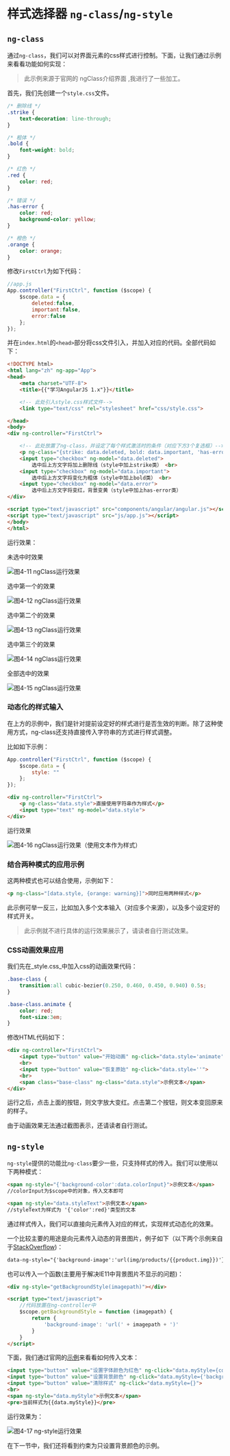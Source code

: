 # 样式选择器 `ng-class`/`ng-style`

## `ng-class`

通过`ng-class`，我们可以对界面元素的css样式进行控制。下面，让我们通过示例来看看功能如何实现：

> 此示例来源于官网的 ngClass介绍界面
,我进行了一些加工。

首先，我们先创建一个`style.css`文件。

```css
/* 删除线 */
.strike {
    text-decoration: line-through;
}

/* 粗体 */
.bold {
    font-weight: bold;
}

/* 红色 */
.red {
    color: red;
}

/* 错误 */
.has-error {
    color: red;
    background-color: yellow;
}

/* 橙色 */
.orange {
    color: orange;
}
```

修改`FirstCtrl`为如下代码：

```javascript
//app.js
App.controller("FirstCtrl", function ($scope) {
    $scope.data = {
        deleted:false,
        important:false,
        error:false
    };
});
```

并在`index.html`的`<head>`部分将css文件引入，并加入对应的代码。全部代码如下：

```html
<!DOCTYPE html>
<html lang="zh" ng-app="App">
<head>
    <meta charset="UTF-8">
    <title>{{"学习AngularJS 1.x"}}</title>

    <!-- 此处引入style.css样式文件-->
    <link type="text/css" rel="stylesheet" href="css/style.css">

</head>
<body>
<div ng-controller="FirstCtrl">

    <!-- 此处放置了ng-class，并设定了每个样式激活时的条件（对应下方3个复选框）-->
    <p ng-class="{strike: data.deleted, bold: data.important, 'has-error': data.error}">示例文字</p>
    <input type="checkbox" ng-model="data.deleted">
        选中后上方文字将加上删除线（style中加上strike类） <br>
    <input type="checkbox" ng-model="data.important">
        选中后上方文字将变化为粗体（style中加上bold类） <br>
    <input type="checkbox" ng-model="data.error">
        选中后上方文字将变红，背景变黄（style中加上has-error类）
</div>

<script type="text/javascript" src="components/angular/angular.js"></script>
<script type="text/javascript" src="js/app.js"></script>
</body>
</html>
```

运行效果：

未选中时效果

![图4-11 ngClass运行效果](./pic/0411_ngclass.png)

选中第一个的效果

![图4-12 ngClass运行效果](./pic/0412_ngclass.png)

选中第二个的效果

![图4-13 ngClass运行效果](./pic/0413_ngclass.png)

选中第三个的效果

![图4-14 ngClass运行效果](./pic/0414_ngclass.png)

全部选中的效果

![图4-15 ngClass运行效果](./pic/0415_ngclass.png)

### 动态化的样式输入

在上方的示例中，我们是针对提前设定好的样式进行是否生效的判断。除了这种使用方式，ng-class还支持直接传入字符串的方式进行样式调整。

比如如下示例：

```javascript
App.controller("FirstCtrl", function ($scope) {
    $scope.data = {
        style: ""
    };
});
```

```html
<div ng-controller="FirstCtrl">
    <p ng-class="data.style">直接使用字符串作为样式</p>
    <input type="text" ng-model="data.style">
</div>
```

运行效果

![图4-16 ngClass运行效果（使用文本作为样式）](./pic/0416_ngclass.png)

### 结合两种模式的应用示例

这两种模式也可以结合使用，示例如下：

```html
<p ng-class="[data.style, {orange: warning}]">同时应用两种样式</p>
```

此示例可举一反三，比如加入多个文本输入（对应多个来源），以及多个设定好的样式开关。

> 此示例就不进行具体的运行效果展示了，请读者自行测试效果。

### CSS动画效果应用

我们先在_style.css_中加入css的动画效果代码：

```css
.base-class {
    transition:all cubic-bezier(0.250, 0.460, 0.450, 0.940) 0.5s;
}

.base-class.animate {
    color: red;
    font-size:3em;
}
```

修改HTML代码如下：

```html
<div ng-controller="FirstCtrl">
    <input type="button" value="开始动画" ng-click="data.style='animate'">
    <br>
    <input type="button" value="恢复原始" ng-click="data.style=''">
    <br>
    <span class="base-class" ng-class="data.style">示例文本</span>
</div>
```

运行之后，点击上面的按钮，则文字放大变红。点击第二个按钮，则文本变回原来的样子。

由于动画效果无法通过截图表示，还请读者自行测试。

## `ng-style`

`ng-style`提供的功能比`ng-class`要少一些，只支持样式的传入。我们可以使用以下两种模式：

```html
<span ng-style="{'background-color':data.colorInput}">示例文本</span>
//colorInput为$scope中的对象，传入文本即可

<span ng-style="data.styleText">示例文本</span>
//styleText为样式为 '{'color':red}'类型的文本
```

通过样式传入，我们可以直接向元素传入对应的样式，实现样式动态化的效果。

一个比较主要的用途是向元素传入动态的背景图片，例子如下（以下两个示例来自于[StackOverflow](http://stackoverflow.com/questions/17252546/angularjs-ng-style-background-image-isnt-working))：

```html
data-ng-style="{'background-image':'url(img/products/{{product.img}})'}"
```

也可以传入一个函数(主要用于解决IE11中背景图片不显示的问题)：

```html
<div ng-style="getBackgroundStyle(imagepath)"></div>

<script type="text/javascript">
    //代码放置在ng-controller中
    $scope.getBackgroundStyle = function (imagepath) {
        return {
            'background-image': 'url(' + imagepath + ')'
        }
    }
</script>
```

下面，我们通过官网的[示例](https://docs.angularjs.org/api/ng/directive/ngStyle)来看看如何传入文本：

```html
<input type="button" value="设置字体颜色为红色" ng-click="data.myStyle={color:'red'}">
<input type="button" value="设置背景颜色" ng-click="data.myStyle={'background-color':'blue'}">
<input type="button" value="清除样式" ng-click="data.myStyle={}">
<br>
<span ng-style="data.myStyle">示例文本</span>
<pre>当前样式为{{data.myStyle}}</pre>
```

运行效果为：

 ![图4-17 ng-style运行效果](./pic/0417.png)

在下一节中，我们还将看到约束为只设置背景颜色的示例。
